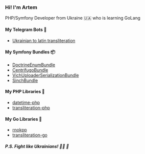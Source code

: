 ### Hi! I'm Artem

PHP/Symfony Developer from Ukraine 🇺🇦 who is learning GoLang


#### My Telegram Bots 🤖

* [Ukrainian to latin transliteration](https://t.me/transliteration_ua_bot)

#### My Symfony Bundles 📦

* [DoctrineEnumBundle](https://github.com/fre5h/DoctrineEnumBundle)
* [CentrifugoBundle](https://github.com/fre5h/CentrifugoBundle)
* [VichUploaderSerializationBundle](https://github.com/fre5h/VichUploaderSerializationBundle)
* [SinchBundle](https://github.com/fre5h/SinchBundle)

#### My PHP Libraries 🐘

* [datetime-php](https://github.com/fre5h/datetime-php)
* [transliteration-php](https://github.com/fre5h/transliteration-php)

#### My Go Libraries 🚀

* [rnokpp](https://github.com/fre5h/rnokpp)
* [transliteration-go](https://github.com/fre5h/transliteration-go)

##### P.S. Fight like Ukrainians! 💙💛 💪

<!--
**fre5h/fre5h** is a ✨ _special_ ✨ repository because its `README.md` (this file) appears on your GitHub profile.

Here are some ideas to get you started:

- 🔭 I’m currently working on ...
- 🌱 I’m currently learning ...
- 👯 I’m looking to collaborate on ...
- 🤔 I’m looking for help with ...
- 💬 Ask me about ...
- 📫 How to reach me: ...
- 😄 Pronouns: ...
- ⚡ Fun fact: ...
-->
